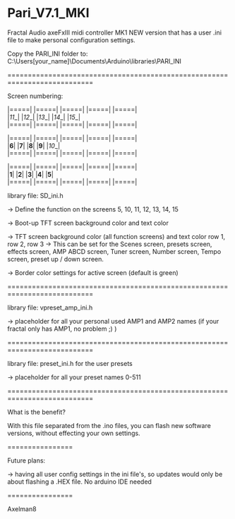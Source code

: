 # Pari_V7.1_MKI
 Fractal Audio axeFxIII midi controller MK1
NEW version that has a user .ini file to make personal configuration settings.

Copy the PARI_INI folder to:
C:\Users[your_name]\Documents\Arduino\libraries\PARI_INI

===========================================================================

Screen numbering:

|=====|   |=====|   |=====|   |=====|   |=====|  
|_11__|   |_12__|   |_13__|   |_14__|   |_15__|  
|=====|   |=====|   |=====|   |=====|   |=====|   


|=====|   |=====|   |=====|   |=====|   |=====|  
|__6__|   |__7__|   |__8__|   |__9__|   |_10__|  
|=====|   |=====|   |=====|   |=====|   |=====|   


|=====|   |=====|   |=====|   |=====|   |=====|  
|__1__|   |__2__|   |__3__|   |__4__|   |__5__|   
|=====|   |=====|   |=====|   |=====|   |=====|   


library file: SD_ini.h

-> Define the function on the screens 5, 10, 11, 12, 13, 14, 15

-> Boot-up TFT screen background color and text color

-> TFT screen background color (all function screens) and text color row 1, row 2, row 3 -> This can be set for the Scenes screen, presets screen, effects screen, AMP ABCD screen, Tuner screen, Number screen, Tempo screen, preset up / down screen.

-> Border color settings for active screen (default is green)

===========================================================================

library file: vpreset_amp_ini.h

-> placeholder for all your personal used AMP1 and AMP2 names   (if your fractal only has AMP1,  no problem ;) )

===========================================================================

library file: preset_ini.h for the user presets

-> placeholder for all your preset names 0-511

===========================================================================

What is the benefit?

With this file separated from the .ino files, you can flash new software versions, without effecting your own settings.

================

Future plans:

-> having all user config settings in the ini file's, so updates would only be about flashing a .HEX file. No arduino IDE needed

================

Axelman8
